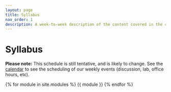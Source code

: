 ```yaml
---
layout: page
title: Syllabus
nav_order: 1
description: A week-to-week description of the content covered in the course.
---
```


# Syllabus

**Please note:** This schedule is still tentative, and is likely to change. See the <a href="{{ site.baseurl }}/calendar">calendar</a> to see the scheduling of our weekly events (discussion, lab, office hours, etc).

{% for module in site.modules %}
{{ module }}
{% endfor %}
